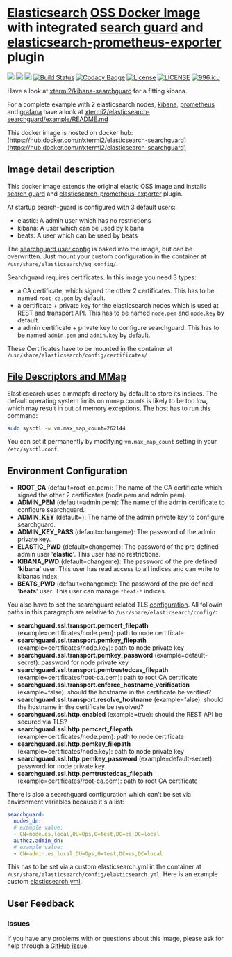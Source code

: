# [Elasticsearch](https://www.elastic.co/products/elasticsearch) [OSS Docker Image](https://www.docker.elastic.co/) with integrated [search guard](https://search-guard.com) and [elasticsearch-prometheus-exporter](https://github.com/vvanholl/elasticsearch-prometheus-exporter) plugin

[![](https://images.microbadger.com/badges/version/xtermi2/elasticsearch-searchguard.svg)](https://microbadger.com/images/xtermi2/elasticsearch-searchguard)
[![](https://images.microbadger.com/badges/image/xtermi2/elasticsearch-searchguard.svg)](https://microbadger.com/images/xtermi2/elasticsearch-searchguard)
[![](https://images.microbadger.com/badges/commit/xtermi2/elasticsearch-searchguard.svg)](https://microbadger.com/images/xtermi2/elasticsearch-searchguard)
[![Build Status](https://travis-ci.org/xtermi2/elasticsearch-searchguard.svg?branch=master)](https://travis-ci.org/xtermi2/elasticsearch-searchguard)
[![Codacy Badge](https://api.codacy.com/project/badge/Grade/b2a9a55db2b245c4b0e69e21b9e196b6)](https://app.codacy.com/app/xtermi2/elasticsearch-searchguard?utm_source=github.com&utm_medium=referral&utm_content=xtermi2/elasticsearch-searchguard&utm_campaign=Badge_Grade_Dashboard)
[![License](https://img.shields.io/badge/License-Apache%202.0-blue.svg)](https://opensource.org/licenses/Apache-2.0)
[![LICENSE](https://img.shields.io/badge/license-Anti%20996-blue.svg)](https://github.com/996icu/996.ICU/blob/master/LICENSE)
[![996.icu](https://img.shields.io/badge/link-996.icu-red.svg)](https://996.icu)

Have a look at [xtermi2/kibana-searchguard](https://github.com/xtermi2/kibana-searchguard) for a fitting kibana.

For a complete example with 2 elasticsearch nodes, [kibana](https://www.elastic.co/products/kibana), [prometheus](https://prometheus.io) and [grafana](https://grafana.com) have a look at [xtermi2/elasticsearch-searchguard/example/README.md](https://github.com/xtermi2/elasticsearch-searchguard/tree/master/example)

This docker image is hosted on docker hub: [https://hub.docker.com/r/xtermi2/elasticsearch-searchguard](https://hub.docker.com/r/xtermi2/elasticsearch-searchguard)

## Image detail description

This docker image extends the original elastic OSS image and installs [search guard](https://search-guard.com) and [elasticsearch-prometheus-exporter](https://github.com/vvanholl/elasticsearch-prometheus-exporter) plugin. 

At startup search-guard is configured with 3 default users:

-   elastic: A admin user which has no restrictions
-   kibana: A user which can be used by kibana
-   beats: A user which can be used by beats

The [searchguard user config](https://github.com/xtermi2/elasticsearch-searchguard/tree/master/src/main/resources/sg_config) is baked into the image, but can be overwritten. 
Just mount your custom configuration in the container at `/usr/share/elasticsearch/sg_config/`.

Searchguard requires certificates. In this image you need 3 types:

-   a CA certificate, which signed the other 2 certificates. This has to be named `root-ca.pem` by default.
-   a certificate + private key for the elasticsearch nodes which is used at REST and transport API. This has to be named `node.pem` and `node.key` by default.
-   a admin certificate + private key to configure searchguard. This has to be named `admin.pem` and `admin.key` by default.

These Certificates have to be mounted in the container at `/usr/share/elasticsearch/config/certificates/` 

## [File Descriptors and MMap](https://www.elastic.co/guide/en/elasticsearch/reference/current/vm-max-map-count.html)

Elasticsearch uses a mmapfs directory by default to store its indices. The default operating system limits on mmap counts is likely to be too low, which may result in out of memory exceptions.
The host has to run this command:

```bash
sudo sysctl -w vm.max_map_count=262144
```

You can set it permanently by modifying `vm.max_map_count` setting in your `/etc/sysctl.conf`.

## Environment Configuration

-   **ROOT_CA** (default=root-ca.pem): The name of the CA certificate which signed the other 2 certificates (node.pem and admin.pem).
-   **ADMIN_PEM** (default=admin.pem): The name of the admin certificate to configure searchguard.
-   **ADMIN_KEY** (default=): The name of the admin private key to configure searchguard.
-   **ADMIN_KEY_PASS** (default=changeme): The password of the admin private key.
-   **ELASTIC_PWD** (default=changeme): The password of the pre defined admin user '**elastic**'. This user has no restrictions.
-   **KIBANA_PWD** (default=changeme): The password of the pre defined '**kibana**' user. This user has read access to all indices and can write to kibanas index.
-   **BEATS_PWD** (default=changeme): The password of the pre defined '**beats**' user. This user can manage `*beat-*` indices.

You also have to set the searchguard related TLS [configuration](https://docs.search-guard.com/latest/configuring-tls). 
All followin paths in this paragraph are relative to `/usr/share/elasticsearch/config/`:

-   **searchguard.ssl.transport.pemcert_filepath** (example=certificates/node.pem): path to node certificate
-   **searchguard.ssl.transport.pemkey_filepath** (example=certificates/node.key): path to node private key
-   **searchguard.ssl.transport.pemkey_password** (example=default-secret): password for node private key
-   **searchguard.ssl.transport.pemtrustedcas_filepath** (example=certificates/root-ca.pem): path to root CA certificate
-   **searchguard.ssl.transport.enforce_hostname_verification** (example=false): should the hostname in the certificate be verified?
-   **searchguard.ssl.transport.resolve_hostname** (example=false): should the hostname in the certificate be resolved?
-   **searchguard.ssl.http.enabled** (example=true): should the REST API be secured via TLS?
-   **searchguard.ssl.http.pemcert_filepath** (example=certificates/node.pem): path to node certificate
-   **searchguard.ssl.http.pemkey_filepath** (example=certificates/node.key): path to node private key
-   **searchguard.ssl.http.pemkey_password** (example=default-secret): password for node private key
-   **searchguard.ssl.http.pemtrustedcas_filepath** (example=certificates/root-ca.pem): path to root CA certificate

There is also a searchguard configuration which can't be set via environment variables because it's a list:

```yaml
searchguard:
  nodes_dn:
  # example value:
  - CN=node.es.local,OU=Ops,O=test,DC=es,DC=local
  authcz.admin_dn:
  # example value:
  - CN=admin.es.local,OU=Ops,O=test,DC=es,DC=local
```

This has to be set via a custom elasticsearch.yml in the container at `/usr/share/elasticsearch/config/elasticsearch.yml`.
Here is an example custom [elasticsearch.yml](https://github.com/xtermi2/elasticsearch-searchguard/blob/master/example/es_config/elasticsearch.yml). 

## User Feedback

### Issues

If you have any problems with or questions about this image, please ask for help through a [GitHub issue](https://github.com/xtermi2/elasticsearch-searchguard/issues).
